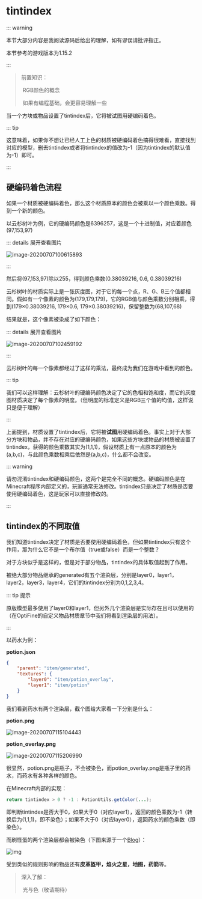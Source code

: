 # tintindex

::: warning

本节大部分内容是我阅读源码后给出的理解，如有谬误请批评指正。

本节参考的游戏版本为1.15.2

:::

> 前置知识：
>
> ​	RGB颜色的概念
>
> ​	如果有编程基础，会更容易理解一些

当一个方块或物品设置了tintindex后，它将被试图用硬编码着色。

::: tip

这意味着，如果你不想让已经人工上色的材质被硬编码着色搞得很难看，直接找到对应的模型，删去tintindex或者将tintindex的值改为-1（因为tintindex的默认值为-1）即可。

:::

## 硬编码着色流程

如果一个材质被硬编码着色，那么这个材质原本的颜色会被乘以一个颜色乘数。得到一个新的颜色。

以云杉树叶为例，它的硬编码颜色是6396257，这是一个十进制值，对应着颜色(97,153,97)

::: details 展开查看图片

![image-20200707100615893](tintindex.assets/image-20200707100615893.png)

:::

然后将(97,153,97)除以255，得到颜色乘数(0.38039216, 0.6, 0.38039216)

云杉树叶的材质实际上是一张灰度图，对于它的每一个点，R、G、B三个值都相同。假如有一个像素的颜色为(179,179,179)，它的RGB值与颜色乘数分别相乘，得到(179×0.38039216, 179×0.6, 179×0.38039216)，保留整数为(68,107,68)

结果就是，这个像素被染成了如下颜色：

::: details 展开查看图片

![image-20200707102459192](tintindex.assets/image-20200707102459192.png)

:::

云杉树叶的每一个像素都经过了这样的乘法，最终成为我们在游戏中看到的颜色。

::: tip

我们可以这样理解：云杉树叶的硬编码颜色决定了它的色相和饱和度，而它的灰度图材质决定了每个像素的明度。（但明度的标准定义是RGB三个值的均值，这样说只是便于理解）

:::

上面提到，材质设置了tintindex后，它将被**试图**用硬编码着色。事实上对于大部分方块和物品，并不存在对应的硬编码颜色，如果这些方块或物品的材质被设置了tintindex，获得的颜色乘数其实为(1,1,1)，假设材质上有一点原本的颜色为(a,b,c)，与此颜色乘数相乘后依然是(a,b,c)，什么都不会改变。

::: warning

请勿混淆tintindex和硬编码颜色，这两个是完全不同的概念。硬编码颜色是在Minecraft程序内部定义的，玩家通常无法修改。tintindex只是决定了材质是否要使用硬编码着色，这是玩家可以直接修改的。

:::

## tintindex的不同取值

我们知道tintindex决定了材质是否要使用硬编码着色，但如果tintindex只有这个作用，那为什么它不是一个布尔值（true或false）而是一个整数？

对于方块似乎是这样的，但是对于部分物品，tintindex的具体取值起到了作用。

被绝大部分物品继承的generated有五个渲染层，分别是layer0，layer1，layer2，layer3，layer4，它们的tintindex分别为0,1,2,3,4。

::: tip 提示

原版模型最多使用了layer0和layer1，但另外几个渲染层是实际存在且可以使用的（在OptiFine的自定义物品材质章节中我们将看到渲染层的用法）。

:::

以药水为例：

**potion.json**

```json
{
    "parent": "item/generated",
    "textures": {
        "layer0": "item/potion_overlay",
        "layer1": "item/potion"
    }
}
```

我们看到药水有两个渲染层，截个图给大家看一下分别是什么：

**potion.png**

![image-20200707115104443](https://i.loli.net/2020/11/18/tAMxj8rfZCalw5Q.png)

**potion_overlay.png**

![image-20200707115206990](https://i.loli.net/2020/11/18/9VOCnFxGHBWIN71.png)

很显然，potion.png是瓶子，不会被染色，而potion_overlay.png是瓶子里的药水，而药水有各种各样的颜色。

在Minecraft内部的实现：

```java
return tintindex > 0 ? -1 : PotionUtils.getColor(...);
```

即判断tintindex是否大于0，如果大于0（对应layer1），返回的颜色乘数为-1（转换后为(1,1,1)，即不染色）；如果不大于0（对应layer0），返回药水的颜色乘数（即染色）。

而刷怪蛋的两个渲染层都会被染色（下图来源于一个[Blog](http://greyminecraftcoder.blogspot.com/2013/08/rendering-items.html)）：

![img](tintindex.assets/141229RvW-ItemLayerRenders.png)

受到类似的规则影响的物品还有**皮革盔甲，焰火之星，地图，药箭**等。

> 深入了解：
>
> ​	光与色（敬请期待）
